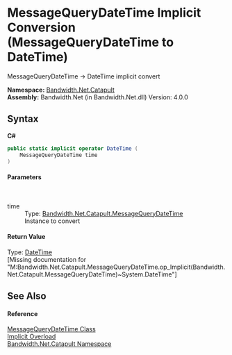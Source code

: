 ﻿# MessageQueryDateTime&nbsp;Implicit Conversion (MessageQueryDateTime to DateTime)
 

MessageQueryDateTime -> DateTime implicit convert

**Namespace:**&nbsp;<a href ="N_Bandwidth_Net_Catapult.md">Bandwidth.Net.Catapult</a><br />**Assembly:**&nbsp;Bandwidth.Net (in Bandwidth.Net.dll) Version: 4.0.0

## Syntax

**C#**<br />
``` C#
public static implicit operator DateTime (
	MessageQueryDateTime time
)
```


#### Parameters
&nbsp;<dl><dt>time</dt><dd>Type: <a href ="T_Bandwidth_Net_Catapult_MessageQueryDateTime.md">Bandwidth.Net.Catapult.MessageQueryDateTime</a><br />Instance to convert</dd></dl>

#### Return Value
Type: <a href="http://msdn2.microsoft.com/en-us/library/03ybds8y" target="_blank">DateTime</a><br />\[Missing <returns> documentation for "M:Bandwidth.Net.Catapult.MessageQueryDateTime.op_Implicit(Bandwidth.Net.Catapult.MessageQueryDateTime)~System.DateTime"\]

## See Also


#### Reference
<a href ="T_Bandwidth_Net_Catapult_MessageQueryDateTime.md">MessageQueryDateTime Class</a><br /><a href ="Overload_Bandwidth_Net_Catapult_MessageQueryDateTime_op_Implicit.md">Implicit Overload</a><br /><a href ="N_Bandwidth_Net_Catapult.md">Bandwidth.Net.Catapult Namespace</a><br />